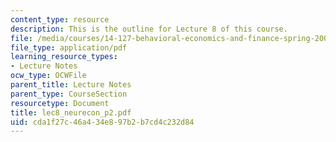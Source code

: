 ```yaml
---
content_type: resource
description: This is the outline for Lecture 8 of this course.
file: /media/courses/14-127-behavioral-economics-and-finance-spring-2004/cda1f27c46a434e897b2b7cd4c232d84_lec8_neurecon_p2.pdf
file_type: application/pdf
learning_resource_types:
- Lecture Notes
ocw_type: OCWFile
parent_title: Lecture Notes
parent_type: CourseSection
resourcetype: Document
title: lec8_neurecon_p2.pdf
uid: cda1f27c-46a4-34e8-97b2-b7cd4c232d84
---
```

